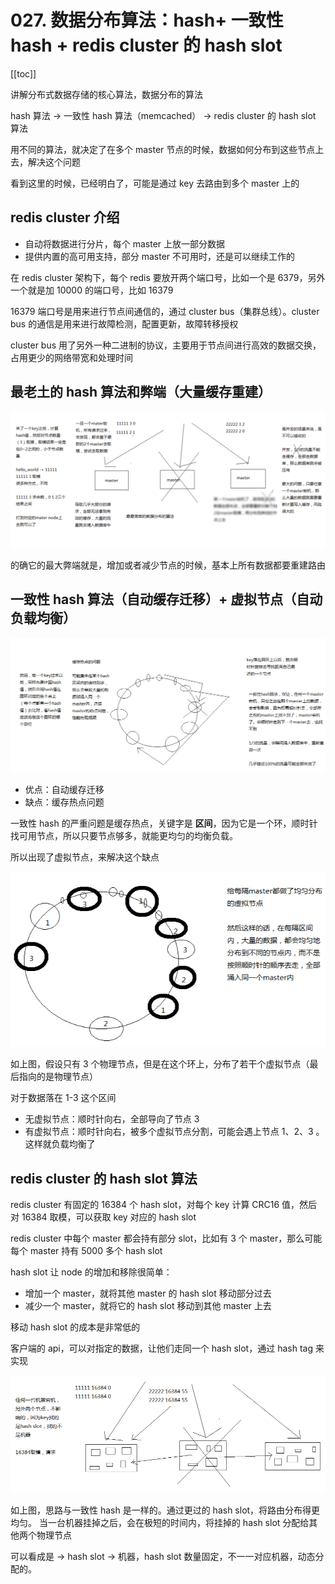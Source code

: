 # 027. 数据分布算法：hash+ 一致性 hash + redis cluster 的 hash slot
[[toc]]

讲解分布式数据存储的核心算法，数据分布的算法

hash 算法 -> 一致性 hash 算法（memcached） -> redis cluster 的 hash slot 算法

用不同的算法，就决定了在多个 master 节点的时候，数据如何分布到这些节点上去，解决这个问题

看到这里的时候，已经明白了，可能是通过 key 去路由到多个 master 上的

## redis cluster 介绍

- 自动将数据进行分片，每个 master 上放一部分数据
- 提供内置的高可用支持，部分 master 不可用时，还是可以继续工作的

在 redis cluster 架构下，每个 redis 要放开两个端口号，比如一个是 6379，另外一个就是加 10000 的端口号，比如 16379

16379 端口号是用来进行节点间通信的，通过 cluster bus（集群总线）。cluster bus 的通信是用来进行故障检测，配置更新，故障转移授权

cluster bus 用了另外一种二进制的协议，主要用于节点间进行高效的数据交换，占用更少的网络带宽和处理时间

## 最老土的 hash 算法和弊端（大量缓存重建）
![](./assets/markdown-img-paste-20190324173026866.png)

的确它的最大弊端就是，增加或者减少节点的时候，基本上所有数据都要重建路由

## 一致性 hash 算法（自动缓存迁移）+ 虚拟节点（自动负载均衡）

![](./assets/markdown-img-paste-20190324173702728.png)

- 优点：自动缓存迁移
- 缺点：缓存热点问题

一致性 hash 的严重问题是缓存热点，关键字是 **区间**，因为它是一个环，顺时针找可用节点，所以只要节点够多，就能更均匀的均衡负载。

所以出现了虚拟节点，来解决这个缺点

![](./assets/markdown-img-paste-20190324174432368.png)

如上图，假设只有 3 个物理节点，但是在这个环上，分布了若干个虚拟节点（最后指向的是物理节点）

对于数据落在 1-3 这个区间

- 无虚拟节点：顺时针向右，全部导向了节点 3
- 有虚拟节点：顺时针向右，被多个虚拟节点分割，可能会遇上节点 1、2、3 。这样就负载均衡了

## redis cluster 的 hash slot 算法

redis cluster 有固定的 16384 个 hash slot，对每个 key 计算 CRC16 值，然后对 16384 取模，可以获取 key 对应的 hash slot

redis cluster 中每个 master 都会持有部分 slot，比如有 3 个 master，那么可能每个 master 持有 5000 多个 hash slot

hash slot 让 node 的增加和移除很简单：

- 增加一个 master，就将其他 master 的 hash slot 移动部分过去
- 减少一个 master，就将它的 hash slot 移动到其他 master 上去

移动 hash slot 的成本是非常低的

客户端的 api，可以对指定的数据，让他们走同一个 hash slot，通过 hash tag 来实现

![](./assets/markdown-img-paste-20190324175507252.png)

如上图，思路与一致性 hash 是一样的。通过更过的 hash slot，将路由分布得更均匀。
当一台机器挂掉之后，会在极短的时间内，将挂掉的 hash slot 分配给其他两个物理节点

可以看成是 -> hash slot -> 机器，hash slot 数量固定，不一一对应机器，动态分配的。

